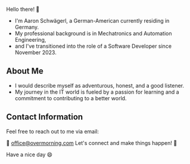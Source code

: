 Hello there! 👋 
* I'm Aaron Schwägerl, a German-American currently residing in Germany. 
* My professional background is in Mechatronics and Automation Engineering,
* and I've transitioned into the role of a Software Developer since November 2023.

## About Me
* I would describe myself as adventurous, honest, and a good listener.
* My journey in the IT world is fueled by a passion for learning and a commitment to contributing to a better world.

## Contact Information
Feel free to reach out to me via email:

📧 office@overmorning.com
Let's connect and make things happen! 🚀

Have a nice day 😄

<!--
**Jeffrey-BER/Jeffrey-BER** is a ✨ _special_ ✨ repository because its `README.md` (this file) appears on your GitHub profile.

Here are some ideas to get you started:

- 🔭 I’m currently working on ...
- 🌱 I’m currently learning ...
- 👯 I’m looking to collaborate on ...
- 🤔 I’m looking for help with ...
- 💬 Ask me about ...
- 📫 How to reach me: ...
- 😄 Pronouns: ...
- ⚡ Fun fact: ...
-->
